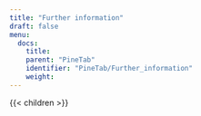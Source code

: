 ```yaml
---
title: "Further information"
draft: false
menu:
  docs:
    title:
    parent: "PineTab"
    identifier: "PineTab/Further_information"
    weight: 
---
```


{{< children >}}
